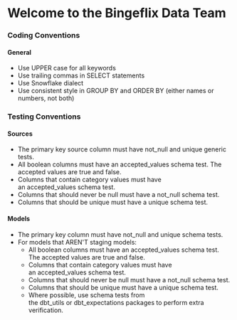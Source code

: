 # Welcome to the Bingeflix Data Team

### Coding Conventions
#### General
- Use UPPER case for all keywords
- Use trailing commas in SELECT statements
- Use Snowflake dialect
- Use consistent style in GROUP BY and ORDER BY (either names or numbers, not both)


### Testing Conventions
#### Sources
- The primary key source column must have not_null and unique generic tests.
- All boolean columns must have an accepted_values schema test. The accepted values are true and false.
- Columns that contain category values must have an accepted_values schema test.
- Columns that should never be null must have a not_null schema test.
- Columns that should be unique must have a unique schema test.

#### Models
- The primary key column must have not_null and unique schema tests.
- For models that AREN'T staging models:
    - All boolean columns must have an accepted_values schema test. The accepted values are true and false.
    - Columns that contain category values must have an accepted_values schema test.
    - Columns that should never be null must have a not_null schema test.
    - Columns that should be unique must have a unique schema test.
    - Where possible, use schema tests from the dbt_utils or dbt_expectations packages to perform extra verification.
